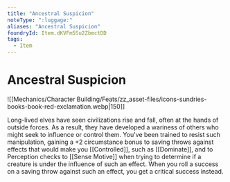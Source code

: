 ```yaml
---
title: "Ancestral Suspicion"
noteType: ":luggage:"
aliases: "Ancestral Suspicion"
foundryId: Item.dKVFm5Su2ZbmctDD
tags:
  - Item
---
```


# Ancestral Suspicion
![[Mechanics/Character Building/Feats/zz_asset-files/icons-sundries-books-book-red-exclamation.webp|150]]

Long-lived elves have seen civilizations rise and fall, often at the hands of outside forces. As a result, they have developed a wariness of others who might seek to influence or control them. You've been trained to resist such manipulation, gaining a +2 circumstance bonus to saving throws against effects that would make you [[Controlled]], such as [[Dominate]], and to Perception checks to [[Sense Motive]] when trying to determine if a creature is under the influence of such an effect. When you roll a success on a saving throw against such an effect, you get a critical success instead.
